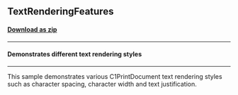 ## TextRenderingFeatures
#### [Download as zip](https://minhaskamal.github.io/DownGit/#/home?url=https://github.com/GrapeCity/ComponentOne-WinForms-Samples/tree/master/NetFramework\Reports\C1Preview.WPF\CS\TextRenderingFeatures)
____
#### Demonstrates different text rendering styles
____
This sample demonstrates various C1PrintDocument text rendering styles such as character spacing, character width and text justification. 